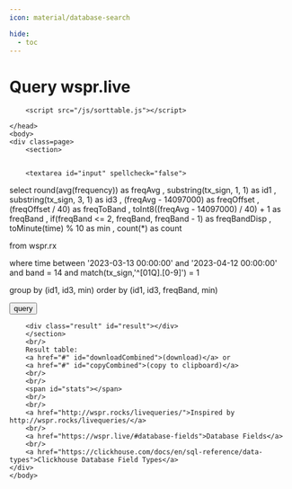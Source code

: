 ```yaml
---
icon: material/database-search

hide:
  - toc
---
```


# Query wspr.live

<html>
    <head>

        <script src="/js/sorttable.js"></script>
<!-- https://github.com/apvarun/toastify-js/blob/master/README.md -->
<script type="text/javascript" src="https://cdn.jsdelivr.net/npm/toastify-js"></script>
<link rel="stylesheet" type="text/css" href="https://cdn.jsdelivr.net/npm/toastify-js/src/toastify.min.css">
        <script type='module'>
import * as autl from '/trackergui/js/AppUtl.js';
import * as utl from '/js/Utl.js';
import { QuerierWsprLive } from '/js/QuerierWsprLive.js';


export class App
{
    constructor()
    {
        this.querier = new QuerierWsprLive();

        this.domInput = document.getElementById("input");
        this.domQuery = document.getElementById("query");
        this.domResult = document.getElementById("result");
        this.domStats = document.getElementById("stats");
        this.domDownloadCombined = document.getElementById("downloadCombined");
        this.domCopyCombined = document.getElementById("copyCombined");

        // override the query default if one exists in the url
        this.OnUrlChange();

        this.domDownloadCombined.onclick = e => {
            e.preventDefault();
            utl.DownloadCsv(
                `QueryResults.csv`,
                utl.TableToCsv(document.getElementById("resultTable"))
            );
        };
        this.domCopyCombined.onclick = e => {
            e.preventDefault();
            utl.CopyElementToClipboard("resultTable");
            autl.ToastOk("Copied");
        };

        this.domQuery.onclick = e => {
            // update the url with the query so it can be bookmarked or just refereshed
            let queryEncoded = encodeURIComponent(this.domInput.value);
            let newWindowUrl = `${location.pathname}?query=${queryEncoded}`;
            location.href = newWindowUrl;
        };
    }

    OnUrlChange()
    {
        const params = new URLSearchParams(window.location.search);
        if (params.has("query"))
        {
            let query = params.get("query").trim();

            if (query != "")
            {
                this.domInput.value = query;
            }
        }
        
        this.DoQuery();
    }
    
    async DoQuery()
    {
        this.domResult.innerHTML = "loading ...";
        
        let query = this.domInput.value;

        let ret = await this.querier.DoQuery(query);

        console.log("Query returned");
        console.log(ret);

        this.domStats.innerHTML = "";

        // clear result
        this.domResult.innerHTML = "";

        if (ret.err == "")
        {
            let dataTable = this.querier.QueryReturnToDataTable(ret);
            let table = utl.MakeTable(dataTable, true);
            table.id = `resultTable`;
    
            this.domResult.classList.remove("err");
            this.domResult.appendChild(table);

            table.classList.add("sortable");
            sorttable.makeSortable(table);

            this.domStats.innerHTML =
            `<u>Query stats</u><br/>` +
            `rows : ${utl.Commas(dataTable.length - 1)}<br/>` +
            `secs : ${ret.queryReply.statistics.elapsed.toFixed(3)}<br/>` +
            `rows : ${utl.Commas(ret.queryReply.statistics.rows_read)}<br/>` +
            `bytes: ${utl.Commas(ret.queryReply.statistics.bytes_read)}`;
        }
        else
        {
            let err = document.createElement("textarea");
            err.classList.add("err");
            err.value = ret.err;
            
            this.domResult.appendChild(err);
        }
    }
}

window.addEventListener('DOMContentLoaded', (event) => {
    let app = new App();
});

</script>

<!-- overrides -->
<link rel="stylesheet" href="/css/mkdocs.css">

<style>
section {
    display: inline-flex;
}

table, tr, th, td {
    border-collapse: collapse;
}

th {
    top: 0;
    position: sticky;
    border-top: 0px;
}

.headerRow {
    top: 0;
    position: sticky;
}

textarea {
    resize: both;
    height: 600px;
    min-width: 500px;
}

.result {
    display: grid;
    border: 1px solid black;
    border-collapse: collapse;
    height: 300px;
    min-width: 600px;
    min-height: 600px;
    overflow-y: scroll;
    resize: both;
}

th, td {
    border: 1px solid lightgrey;
    border-collapse: collapse;
}

th {
    background-color: lightblue;
    border: 1px solid black;
}

td {
    text-align: center;
}

.err {
    background-color: lightcoral;
}
</style>

    </head>
    <body>
    <div class=page>
        <section>
            
        
        <textarea id="input" spellcheck="false">
select
    round(avg(frequency)) as freqAvg
  , substring(tx_sign, 1, 1) as id1
  , substring(tx_sign, 3, 1) as id3
  , (freqAvg - 14097000) as freqOffset
  , (freqOffset / 40) as freqToBand
  , toInt8((freqAvg - 14097000) / 40) + 1 as freqBand
  , if(freqBand <= 2, freqBand, freqBand - 1) as freqBandDisp
  , toMinute(time) % 10 as min
  , count(*) as count

from wspr.rx

where
      time between '2023-03-13 00:00:00' and '2023-04-12 00:00:00'
  and band = 14
  and match(tx_sign,'^[01Q].[0-9]') = 1

group by (id1, id3, min)
order by (id1, id3, freqBand, min)


</textarea>
        <button id="query" class="button_not_styled">query</button>
        
        <div class="result" id="result"></div>
        </section>
        <br/>
        Result table: 
        <a href="#" id="downloadCombined">(download)</a> or
        <a href="#" id="copyCombined">(copy to clipboard)</a>
        <br/>
        <br/>
        <span id="stats"></span>
        <br/>
        <br/>
        <a href="http://wspr.rocks/livequeries/">Inspired by http://wspr.rocks/livequeries/</a>
        <br/>
        <a href="https://wspr.live/#database-fields">Database Fields</a>
        <br/>
        <a href="https://clickhouse.com/docs/en/sql-reference/data-types">Clickhouse Database Field Types</a>
    </div>
    </body>
</html>
